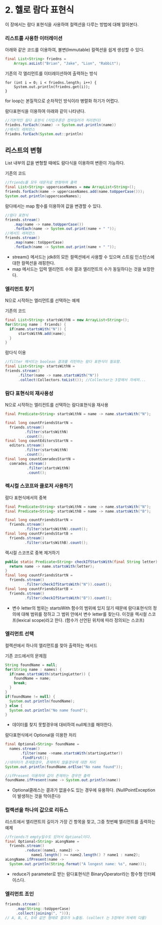 # 2. 헬로 람다 표현식

이 장에서는 람다 표현식을 사용하여 컬렉션을 다루는 방법에 대해 알아본다.

### 리스트를 사용한 이터레이션

아래와 같은 코드를 이용하여, 불변\(Immutable\) 컬렉션을 쉽게 생성할 수 있다.

```java
final List<String> friedns = 
    Arrays.asList("Brian", "Jake", "Lion", "Rabbit");
```

기존의 각 엘리먼트를 이터레이션하여 출력하는 방식

```
for (int i = 0; i < friedns.length; i++) {
    System.out.println(friedns.get(i));
}
```

for loop는 본질적으로 순차적인 방식이라 병렬화 하기가 어렵다.

람다표현식을 이용하여 아래와 같이 나타낸다.

```java
//기본적인 람다 표현식 (타입추론은 컴파일러가 처리한다)
friedns.forEach((name) -> System.out.println(name))
//메서드 레퍼런스
friedns.forEach(System.out::println)
```

## 리스트의 변형

List 내부의 값을 변형할 때에도 람다식을 이용하여 변환이 가능하다.

기존의 코드

```java
//friends를 모두 대문자료 변형하여 출력
final List<String> uppercaseNames = new ArrayList<String>();
friends.forEach(name -> uppercaseNames.add(name.toUpperCase()));
System.out.println(uppercaseNames);
```

람다에서는 map 함수를 이용하여 값을 변경할 수 있다.

```java
//람다 표현식
friends.stream()
    .map(name -> name.toUpperCase())
    .forEach(name -> System.out.print(name + " "));     
//메서드 레퍼런스
friends.stream()
    .map(name::toUpperCase)
    .forEach(name -> System.out.print(name + " "));     
```

* stream\(\) 메서드는 jdk8의 모든 컬렉션에서 사용할 수 있으며 스트림 인스턴스에 대한 컬렉션을 래핑한다.
* map 메서드는 입력 엘리먼트 수와 결과 엘리먼트의 수가 동일하다는 것을 보장한다.

### 엘리먼트 찾기

N으로 시작하는 엘리먼트를 선택하는 예제

기존의 코드

```java
final List<String> startsWithN = new ArrayList<String>();
for(String name : friends) {
  if(name.startsWith("N")) {
      startsWithN.add(name);
  }
}
```

람다식 이용

```java
//filter 메서드는 boolean 결과를 리턴하는 람다 표현식이 필요함.
final List<String> startsWithN =
friends.stream()
      .filter(name -> name.startsWith("N"))
      .collect(Collectors.toList()); //Collector는 3장에서 자세히...
```

### 람다 표현식의 재사용성

N으로 시작하는 엘리컨트를 선택하는 람다표현식을 재사용

```java
final Predicate<String> startsWithN = name -> name.startsWith("N");

final long countFriendsStartN = 
  friends.stream()
         .filter(startsWithN)
         .count();
final long countEditorsStartN = 
  editors.stream()
         .filter(startsWithN)
         .count();
final long countComradesStartN = 
  comrades.stream()
          .filter(startsWithN)
          .count();
```

### 렉시컬 스코프와 클로저 사용하기

람다 표현식에서의 중복

```java
final Predicate<String> startsWithN = name -> name.startsWith("N");
final Predicate<String> startsWithB = name -> name.startsWith("B");

final long countFriendsStartN = 
  friends.stream()
         .filter(startsWithN).count();         
final long countFriendsStartB = 
  friends.stream()
         .filter(startsWithB).count();
```

렉시컬 스코프로 중복 제거하기

```java
public static Predicate<String> checkIfStartsWith(final String letter) {
  return name -> name.startsWith(letter);
}
final long countFriendsStartN =
  friends.stream()
         .filter(checkIfStartsWith("N")).count();
final long countFriendsStartB =
  friends.stream()
         .filter(checkIfStartsWith("B")).count();
```

* 변수 letter의 범위는 startsWith 함수의 범위에 있지 않기 때문에 람다표현식의 정의에 대해 범위를 정하고 그 범위 안에서 변수 letter를 찾는다. 이것을 렉시컬 스코프\(lexical scope\)라고 한다. \(함수가 선언된 위치에 따라 정의되는 스코프\)

### 엘리먼트 선택

컬렉션에서 하나의 엘리먼트를 찾아 출력하는 메서드

기존 코드에서의 문제점

```java
String foundName = null;
for(String name : names) {
  if(name.startsWith(startingLetter)) {
    foundName = name;
    break;
  }
}
if(foundName != null) {
  System.out.println(foundName);
} else {
  System.out.println("No name found");
}
```

* 데이터를 찾지 못할경우에 대비하여 null체크를 해야한다.

람다표현식에서 Optional을 이용한 처리

```java
final Optional<String> foundName = 
  names.stream()
       .filter(name ->name.startsWith(startingLetter))
       .findFirst();
//데이터가 존재할경우, 존재하지 않을경우에 대한 처리
System.out.println(foundName.orElse("No name found"));

//ifPresent 이용하여 값이 존재하는 경우만 출력
foundName.ifPresent(name -> System.out.println(name))
```

* Optional클래스는 결과가 없을수도 있는 경우에 유용하다. \(NullPointException이 발생하는 것을 막아준다\)

### 컬렉션을 하나의 값으로 리듀스

리스트에서 엘리먼트의 길이가 가장 긴 항목을 찾고, 그중 첫번째 엘리먼트를 출력하는 예제

```java
//friends가 empty일수도 있어서 Optional이다.
final Optional<String> aLongName = 
  friends.stream()
         .reduce((name1, name2) -> 
            name1.length() >= name2.length() ? name1 : name2);
aLongName.ifPresent(name ->
  System.out.println(String.format("A longest name: %s", name)));
```

* reduce가 parameter로 받는 람다표현식은 BinaryOperator라는 함수형 인터페이스다.

### 엘리먼트 조인

```java
friends.stream()
     .map(String::toUpperCase)
     .collect(joining(", ")));
// A, B, C, D와 같은 형태로 결과가 노출됨. (collect 는 3장에서 자세히 다룸)
```









